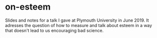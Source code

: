 # on-esteem

Slides and notes for a talk I gave at Plymouth University in June 2019. It adresses the question of how to measure and 
talk about esteem in a way that doesn't lead to us encouraging bad science.

